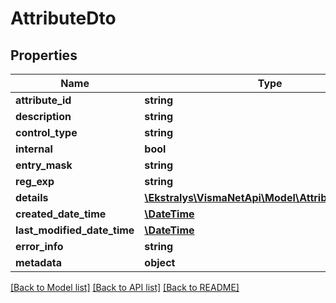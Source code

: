 # AttributeDto

## Properties
Name | Type | Description | Notes
------------ | ------------- | ------------- | -------------
**attribute_id** | **string** |  | [optional] 
**description** | **string** |  | [optional] 
**control_type** | **string** |  | [optional] 
**internal** | **bool** |  | [optional] 
**entry_mask** | **string** |  | [optional] 
**reg_exp** | **string** |  | [optional] 
**details** | [**\Ekstralys\VismaNetApi\Model\AttributeDetailDto[]**](AttributeDetailDto.md) |  | [optional] 
**created_date_time** | [**\DateTime**](\DateTime.md) |  | [optional] 
**last_modified_date_time** | [**\DateTime**](\DateTime.md) |  | [optional] 
**error_info** | **string** |  | [optional] 
**metadata** | **object** |  | [optional] 

[[Back to Model list]](../README.md#documentation-for-models) [[Back to API list]](../README.md#documentation-for-api-endpoints) [[Back to README]](../README.md)


